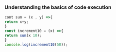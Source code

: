 ### Understanding the basics of code execution
```.js
cont sum = (x , y) =>{
return x+y;
}
const increment10 = (x) =>{
return sum(x 10);
}
console.log(increment10(50));
```
